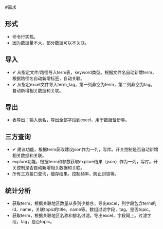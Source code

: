 #需求

## 形式
* 命令行实现。
* 因为数据量不大，部分数据可以不关联。

## 导入
* ✔ 从指定文件/路径导入term表，keyword类型。根据文件名自动新增term，根据路径名自动新增标签，自动关联。
* ✔ 从指定excel文件导入term_tag，第一列非空为term，第二列非空为tag。自动新增相关数据和关联。

## 导出
* 表导出：输入表名，导出全部字段到excel，用于数据备份等。

## 三方查询
* ✔ 建议功能，根据term获取建议json作为一列，写库。开关控制是否自动新增相关数据和关联。
* explore功能，根据term和参数获取explore结果（json）作为一列，写库。开关控制是否自动新增相关数据和关联。
* 所有三方接口查询，缓存结果，控制频率，防止封锁等。

## 统计分析
* 获取term，根据关联地区数量从多到少排序，导出excel，列字段包含term的id，name，关联topic的title，name等。数组过滤字段，tag，是否topic。
* 获取term，根据关联地区名称和排名过滤。导出excel，字段同上。过滤字段，tag，是否topic。

